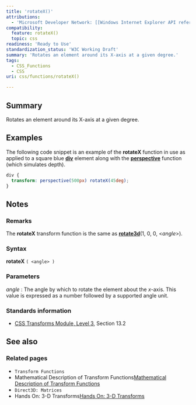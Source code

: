 ```yaml
---
title: 'rotateX()'
attributions:
  - 'Microsoft Developer Network: [[Windows Internet Explorer API reference](http://msdn.microsoft.com/en-us/library/ie/hh828809%28v=vs.85%29.aspx) Article]'
compatibility:
  feature: rotateX()
  topic: css
readiness: 'Ready to Use'
standardization_status: 'W3C Working Draft'
summary: 'Rotates an element around its X-axis at a given degree.'
tags:
  - CSS_Functions
  - CSS
uri: css/functions/rotateX()

---
```

## Summary

Rotates an element around its X-axis at a given degree.

## Examples

The following code snippet is an example of the **rotateX** function in use as applied to a square blue [**div**](/html/elements/div) element along with the [**perspective**](/css/functions/perspective()) function (which simulates depth).

``` css
div {
  transform: perspective(500px) rotateX(45deg);
}
```

## Notes

### Remarks

The **rotateX** transform function is the same as [**rotate3d**](/css/functions/rotate3d())(1, 0, 0, \<*angle*\>).

### Syntax

**rotateX** `( <angle> )`

### Parameters

*angle*
:   The angle by which to rotate the element about the *x*-axis. This value is expressed as a number followed by a supported angle unit.

### Standards information

-   [CSS Transforms Module, Level 3](http://go.microsoft.com/fwlink/p/?LinkID=223145), Section 13.2

## See also

### Related pages

-   `Transform Functions`
-   Mathematical Description of Transform Functions[Mathematical Description of Transform Functions](http://go.microsoft.com/fwlink/p/?LinkId=256246)
-   `Direct3D: Matrices`
-   Hands On: 3-D Transforms[Hands On: 3-D Transforms](http://go.microsoft.com/fwlink/?LinkId=227893)
